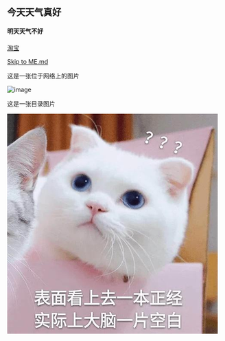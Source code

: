## 今天天气真好

#### 明天天气不好

[淘宝](https://www.taobao.com)

[Skip to ME.md](ME.md)

这是一张位于网络上的图片

![image](https://t10.baidu.com/it/u=1585645650,3121514000&fm=173&app=25&f=JPEG?w=640&h=640&s=A0A0DB1515C344E91E6C3C460300A072)

这是一张目录图片

![image](host.png)
